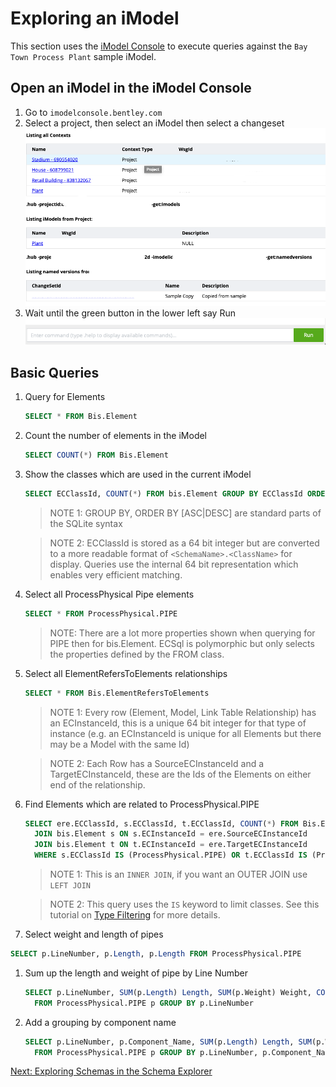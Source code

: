 # Exploring an iModel

This section uses the [iModel Console](https://imodelconsole.bentley.com) to execute queries against the `Bay Town Process Plant` sample iModel.

## Open an iModel in the iModel Console

1. Go to `imodelconsole.bentley.com`
1. Select a project, then select an iModel then select a changeset
  ![open iModel in the Console](media/openiModelConsole.png)
1. Wait until the green button in the lower left say Run
  ![Run button in iModel Console](media/iModelConsoleRun.png)

## Basic Queries

1. Query for Elements

    ```SQL
    SELECT * FROM Bis.Element
    ```

1. Count the number of elements in the iModel

    ```SQL
    SELECT COUNT(*) FROM Bis.Element
    ```

1. Show the classes which are used in the current iModel

    ```SQL
    SELECT ECClassId, COUNT(*) FROM bis.Element GROUP BY ECClassId ORDER BY COUNT(*) DESC
    ```

    > NOTE 1: GROUP BY, ORDER BY [ASC|DESC] are standard parts of the SQLite syntax

    > NOTE 2: ECClassId is stored as a 64 bit integer but are converted to a more readable format of `<SchemaName>.<ClassName>` for display.  Queries use the internal 64 bit representation which enables very efficient matching.

1. Select all ProcessPhysical Pipe elements

    ```SQL
    SELECT * FROM ProcessPhysical.PIPE
    ```

    > NOTE: There are a lot more properties shown when querying for PIPE then for bis.Element.  ECSql is polymorphic but only selects the properties defined by the FROM class.

1. Select all ElementRefersToElements relationships

    ```SQL
    SELECT * FROM Bis.ElementRefersToElements
    ```

    > NOTE 1: Every row (Element, Model, Link Table Relationship) has an ECInstanceId, this is a unique 64 bit integer for that type of instance (e.g. an ECInstanceId is unique for all Elements but there may be a Model with the same Id)

    > NOTE 2: Each Row has a SourceECInstanceId and a TargetECInstanceId, these are the Ids of the Elements on either end of the relationship.

1. Find Elements which are related to ProcessPhysical.PIPE

    ```SQL
    SELECT ere.ECClassId, s.ECClassId, t.ECClassId, COUNT(*) FROM Bis.ElementRefersToElements ere 
      JOIN bis.Element s ON s.ECInstanceId = ere.SourceECInstanceId 
      JOIN bis.Element t ON t.ECInstanceId = ere.TargetECInstanceId 
      WHERE s.ECClassId IS (ProcessPhysical.PIPE) OR t.ECClassId IS (ProcessPhysical.PIPE)
    ```

    > NOTE 1: This is an `INNER JOIN`, if you want an OUTER JOIN use `LEFT JOIN`

    > NOTE 2: This query uses the `IS` keyword to limit classes. See this tutorial on [Type Filtering](https://www.itwinjs.org/learning/ecsqltutorial/typefilter/) for more details.

1. Select weight and length of pipes

  ```SQL
  SELECT p.LineNumber, p.Length, p.Length FROM ProcessPhysical.PIPE
  ```

1. Sum up the length and weight of pipe by Line Number

    ```SQL
    SELECT p.LineNumber, SUM(p.Length) Length, SUM(p.Weight) Weight, COUNT(*) num_Pipes 
      FROM ProcessPhysical.PIPE p GROUP BY p.LineNumber
    ```

1. Add a grouping by component name

    ```SQL
    SELECT p.LineNumber, p.Component_Name, SUM(p.Length) Length, SUM(p.Weight) Weight, COUNT(*) num_Pipes 
      FROM ProcessPhysical.PIPE p GROUP BY p.LineNumber, p.Component_Name
    ```

[Next: Exploring Schemas in the Schema Explorer](ExploringSchemasGUI.md)